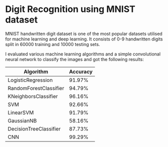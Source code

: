 # Digit Recognition using MNIST dataset

MNIST handwritten digit dataset is one of the most popular datasets utilised for machine learning and deep learning. It consists of 0-9 handwritten digits split in 60000 training and 10000 testing sets.

I evaluated various machine learning algorithms and a simple convolutional neural network to classify the images and got the following results:

 |Algorithm|Accuracy|
 |---------|--------|
 |LogisticRegression|91.97%|
 RandomForestClassifier       |94.79%
 KNeighborsClassifier         |96.16%
 SVM                          |92.66%
 LinearSVM                    |91.79%
 GaussianNB                   |58.16%
 DecisionTreeClassifier       |87.73%
 CNN                          |99.29%
